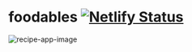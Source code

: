 # foodables [![Netlify Status](https://api.netlify.com/api/v1/badges/c5268286-cbd1-467f-8714-dad33a5858dc/deploy-status)](https://app.netlify.com/sites/beautiful-bombolone-361d85/deploys)
![recipe-app-image](https://user-images.githubusercontent.com/46662617/233060550-aedb8be0-0d87-49e5-9f52-090e1cc68d58.jpg)
